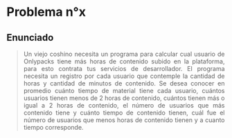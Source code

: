 # Problema n°x
## Enunciado
> <p style='text-align: justify;'> Un viejo coshino necesita un programa para calcular cual usuario de Onlypacks tiene más horas de contenido subido en la plataforma, para esto contrata tus servicios de desarrollador. El programa necesita un registro por cada usuario que contemple la cantidad de horas y cantidad de minutos de contenido. Se desea conocer en promedio cuánto tiempo de material tiene cada usuario, cuántos usuarios tienen menos de 2 horas de contenido, cuántos tienen más o igual a 2 horas de contenido, el número de usuarios que más contenido tiene y cuánto tiempo de contenido tienen, cuál fue el número de usuarios que menos horas de contenido tienen y a cuanto tiempo corresponde.</p>